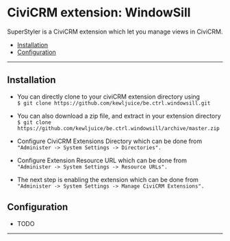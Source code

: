 # CiviCRM extension: WindowSill

SuperStyler is a CiviCRM extension which let you manage views in CiviCRM. 
- [Installation](#installation)
- [Configuration](#configuration)

***

## Installation

- You can directly clone to your civiCRM extension directory using<br>
```$ git clone https://github.com/kewljuice/be.ctrl.windowsill.git```

- You can also download a zip file, and extract in your extension directory<br>
```$ git clone https://github.com/kewljuice/be.ctrl.windowsill/archive/master.zip```

- Configure CiviCRM Extensions Directory which can be done from<br>
```"Administer -> System Settings -> Directories".```

- Configure Extension Resource URL which can be done from<br>
```"Administer -> System Settings -> Resource URLs".```

- The next step is enabling the extension which can be done from<br> 
```"Administer -> System Settings -> Manage CiviCRM Extensions".```

## Configuration

- TODO

***